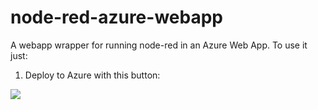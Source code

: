 # node-red-azure-webapp
A webapp wrapper for running node-red in an Azure Web App.
To use it just:

1. Deploy to Azure with this button:

<a href="https://portal.azure.com/#create/Microsoft.Template/uri/https%3A%2F%2Fraw.githubusercontent.com%2Fjmservera%2Fnode-red-azure-webapp%2Fmaster%2Fwebapp.json" target="_blank"><img src="http://azuredeploy.net/deploybutton.png"/></a>


  
